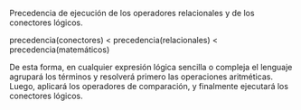Precedencia de ejecución de los operadores relacionales y de los conectores lógicos.

precedencia(conectores) < precedencia(relacionales) < precedencia(matemáticos)

De esta forma, en cualquier expresión lógica sencilla o compleja el lenguaje agrupará los
términos y resolverá primero las operaciones aritméticas. Luego, aplicará los operadores de
comparación, y finalmente ejecutará los conectores lógicos. 